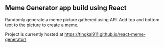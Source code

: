 ## Meme Generator app build using React

Randomly generate a meme picture gathered using API.
Add top and bottom text to the picture to create a meme.

Project is currently hosted at 
https://tingkai911.github.io/react-meme-generator/
